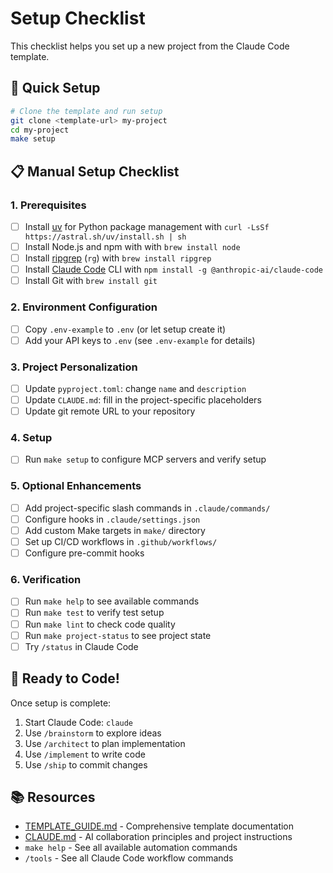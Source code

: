 # Setup Checklist

This checklist helps you set up a new project from the Claude Code template.

## 🚀 Quick Setup

```bash
# Clone the template and run setup
git clone <template-url> my-project
cd my-project
make setup
```

## 📋 Manual Setup Checklist

### 1. Prerequisites
- [ ] Install [uv](https://github.com/astral-sh/uv) for Python package management with `curl -LsSf https://astral.sh/uv/install.sh | sh`
- [ ] Install Node.js and npm with  with `brew install node`
- [ ] Install [ripgrep](https://github.com/BurntSushi/ripgrep) (`rg`) with `brew install ripgrep`
- [ ] Install [Claude Code](https://claude.ai/code) CLI with `npm install -g @anthropic-ai/claude-code`
- [ ] Install Git with `brew install git`

### 2. Environment Configuration
- [ ] Copy `.env-example` to `.env` (or let setup create it)
- [ ] Add your API keys to `.env` (see `.env-example` for details)

### 3. Project Personalization
- [ ] Update `pyproject.toml`: change `name` and `description`
- [ ] Update `CLAUDE.md`: fill in the project-specific placeholders
- [ ] Update git remote URL to your repository

### 4. Setup
- [ ] Run `make setup` to configure MCP servers and verify setup

### 5. Optional Enhancements
- [ ] Add project-specific slash commands in `.claude/commands/`
- [ ] Configure hooks in `.claude/settings.json`
- [ ] Add custom Make targets in `make/` directory
- [ ] Set up CI/CD workflows in `.github/workflows/`
- [ ] Configure pre-commit hooks

### 6. Verification
- [ ] Run `make help` to see available commands
- [ ] Run `make test` to verify test setup
- [ ] Run `make lint` to check code quality
- [ ] Run `make project-status` to see project state
- [ ] Try `/status` in Claude Code

## 🎯 Ready to Code!

Once setup is complete:
1. Start Claude Code: `claude`
2. Use `/brainstorm` to explore ideas
3. Use `/architect` to plan implementation
4. Use `/implement` to write code
5. Use `/ship` to commit changes

## 📚 Resources

- [TEMPLATE_GUIDE.md](TEMPLATE_GUIDE.md) - Comprehensive template documentation
- [CLAUDE.md](CLAUDE.md) - AI collaboration principles and project instructions
- `make help` - See all available automation commands
- `/tools` - See all Claude Code workflow commands